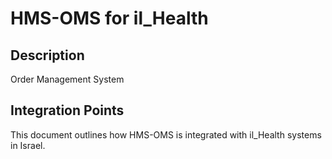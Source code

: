 # HMS-OMS for il_Health

## Description

Order Management System

## Integration Points

This document outlines how HMS-OMS is integrated with il_Health systems in Israel.
